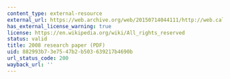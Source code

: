 ```yaml
---
content_type: external-resource
external_url: https://web.archive.org/web/20150714044111/http://web.calstatela.edu/faculty/blawson/gerber%20green%20larimer%202008.pdf
has_external_license_warning: true
license: https://en.wikipedia.org/wiki/All_rights_reserved
status: valid
title: 2008 research paper (PDF)
uid: 882993b7-3e75-47b2-b503-639217b4690b
url_status_code: 200
wayback_url: ''
---
```

